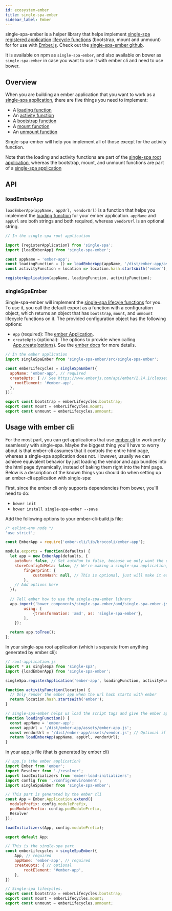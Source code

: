 ```yaml
---
id: ecosystem-ember
title: single-spa-ember
sidebar_label: Ember
---
```


single-spa-ember is a helper library that helps implement [single-spa registered application](single-spa-config.md#registering-applications) [lifecycle functions](building-applications.md#registered-application-lifecycle) (bootstrap, mount and unmount) for for use with [Ember.js](https://www.emberjs.com/). Check out the [single-spa-ember github](https://github.com/CanopyTax/single-spa-ember).

It is available on npm as `single-spa-ember`, and also available on bower as `single-spa-ember` in case you want to use it with ember cli and need to use bower.

## Overview
When you are building an ember application that you want to work as a [single-spa application](https://github.com/CanopyTax/single-spa/blob/master/docs/applications.md#registered-applications), there are five things you need to implement:

- A [loading function](https://github.com/CanopyTax/single-spa/blob/master/docs/root-application.md#loading-function)
- An [activity function](https://github.com/CanopyTax/single-spa/blob/master/docs/root-application.md#activity-function)
- A [bootstrap function](https://github.com/CanopyTax/single-spa/blob/master/docs/applications.md#bootstrap)
- A [mount function](https://github.com/CanopyTax/single-spa/blob/master/docs/applications.md#mount)
- An [unmount function](https://github.com/CanopyTax/single-spa/blob/master/docs/applications.md#unmount)

Single-spa-ember will help you implement all of those except for the activity function.

Note that the loading and activity functions are part of the [single-spa root application](https://github.com/CanopyTax/single-spa/blob/master/docs/root-application.md), whereas the bootstrap, mount, and unmount functions are part of a [single-spa application](https://github.com/CanopyTax/single-spa/blob/master/docs/applications.md)

## API

### loadEmberApp
`loadEmberApp(appName, appUrl, vendorUrl)` is a function that helps you implement the [loading function](https://github.com/CanopyTax/single-spa/blob/master/docs/root-application.md#loading-function) for your ember application.
`appName` and `appUrl` are both strings and both required, whereas `vendorUrl` is an optional string.

```js
// In the single-spa root application

import {registerApplication} from 'single-spa';
import {loadEmberApp} from 'single-spa-ember';

const appName = 'ember-app';
const loadingFunction = () => loadEmberApp(appName, '/dist/ember-app/assets/ember-app.js', '/dist/ember-app/assets/vendor.js');
const activityFunction = location => location.hash.startsWith('ember');

registerApplication(appName, loadingFunction, activityFunction);
```

### singleSpaEmber
Single-spa-ember will implement the [single-spa lifecyle functions](https://github.com/CanopyTax/single-spa/blob/master/docs/applications.md#application-lifecycle) for you. To use it, you call the default export as a function with a configuration object, which returns an object that has `bootstrap`, `mount`, and `unmount` lifecycle functions on it. The provided configuration object has the following options:

  - `App` (required): The [ember Application](https://www.emberjs.com/api/ember/2.14.1/classes/Ember.Application).
  - `createOpts` (optional): The options to provide when calling [App.create(options)](https://www.emberjs.com/api/ember/2.14.1/classes/Ember.Application). See the [ember docs](https://www.emberjs.com/api/ember/2.14.1/classes/Ember.Application) for more details.

```js
// In the ember application
import singleSpaEmber from 'single-spa-ember/src/single-spa-ember';

const emberLifecycles = singleSpaEmber({
  appName: 'ember-app', // required
  createOpts: { // See https://www.emberjs.com/api/ember/2.14.1/classes/Ember.Application
    rootElement: '#ember-app',
  },
});

export const bootstrap = emberLifecycles.bootstrap;
export const mount = emberLifecycles.mount;
export const unmount = emberLifecycles.unmount;
```

## Usage with ember cli
For the most part, you can get applications that use [ember cli](https://ember-cli.com/) to work pretty seamlessly with single-spa. Maybe the biggest thing you'll have to worry about is that ember-cli assumes that it controls the entire html page, whereas a single-spa application does not. However, usually we can achieve equivalent behavior by just loading the vendor and app bundles into the html page dynamically, instead of baking them right into the html page. Below is a description of the known things you should do when setting up an ember-cli application with single-spa:

First, since the ember cli only supports dependencies from bower, you'll need to do:

- `bower init`
- `bower install single-spa-ember --save`

Add the following options to your ember-cli-build.js file:
```js
/* eslint-env node */
'use strict';

const EmberApp = require('ember-cli/lib/broccoli/ember-app');

module.exports = function(defaults) {
  let app = new EmberApp(defaults, {
    autoRun: false, // Set autoRun to false, because we only want the ember app to render to the DOM when single-spa tells it to.
    storeConfigInMeta: false, // We're making a single-spa application, which doesn't exclusively own the html file. So we don't want to have to have a `<meta>` tag for the ember environment to be initialized.
		fingerprint: {
			customHash: null, // This is optional, just will make it easier for you to have the same url every time you do an ember build.
		},
    // Add options here
  });
  
  // Tell ember how to use the single-spa-ember library
  app.import('bower_components/single-spa-ember/amd/single-spa-ember.js', {
		using: [
			{transformation: 'amd', as: 'single-spa-ember'},
		],
	});

  return app.toTree();
};
```

In your single-spa root application (which is separate from anything generated by ember cli):

```js
// root-application.js
import * as singleSpa from 'single-spa';
import {loadEmberApp} from 'single-spa-ember';

singleSpa.registerApplication('ember-app', loadingFunction, activityFunction);

function activityFunction(location) {
  // Only render the ember app when the url hash starts with ember
  return location.hash.startsWith('ember');
}

// single-spa-ember helps us load the script tags and give the ember app module to single-spa.
function loadingFunction() {
  const appName = 'ember-app';
  const appUrl = '/dist/ember-app/assets/ember-app.js';
  const vendorUrl = '/dist/ember-app/assets/vendor.js'; // Optional if you have one vendor bundle used for many different ember apps
  return loadEmberApp(appName, appUrl, vendorUrl);
}
```

In your app.js file (that is generated by ember cli)

```js
// app.js (the ember application)
import Ember from 'ember';
import Resolver from './resolver';
import loadInitializers from 'ember-load-initializers';
import config from './config/environment';
import singleSpaEmber from 'single-spa-ember';

// This part is generated by the ember cli
const App = Ember.Application.extend({
  modulePrefix: config.modulePrefix,
  podModulePrefix: config.podModulePrefix,
  Resolver
});

loadInitializers(App, config.modulePrefix);

export default App;

// This is the single-spa part
const emberLifecycles = singleSpaEmber({
	App, // required
	appName: 'ember-app', // required
	createOpts: { // optional
		rootElement: '#ember-app',
	},
})

// Single-spa lifecycles.
export const bootstrap = emberLifecycles.bootstrap;
export const mount = emberLifecycles.mount;
export const unmount = emberLifecycles.unmount;
```
